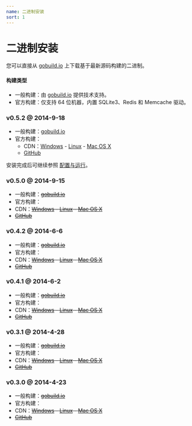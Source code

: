 ```yaml
---
name: 二进制安装
sort: 1
---
```


# 二进制安装

您可以直接从 [gobuild.io](http://gobuild.io/github.com/gogits/gogs) 上下载基于最新源码构建的二进制。

#### 构建类型

- 一般构建：由 [gobuild.io](http://gobuild.io/github.com/gogits/gogs) 提供技术支持。
- 官方构建：仅支持 64 位机器，内置 SQLite3、Redis 和 Memcache 驱动。

### v0.5.2 @ 2014-9-18

- 一般构建：[gobuild.io](http://gobuild.io/github.com/gogits/gogs?tag=tag:v0.5.2)
- 官方构建：
	- CDN：[Windows](http://gogs.dn.qbox.me/gogs_v0.5.2_windows_amd64.zip) - [Linux](http://gogs.dn.qbox.me/gogs_v0.5.2_linux_amd64.zip) - [Mac OS X](http://gogs.dn.qbox.me/gogs_v0.5.2_darwin_amd64.zip)
	- [GitHub](https://github.com/gogits/gogs/releases/tag/v0.5.2)

安装完成后可继续参照 [配置与运行](configuration_and_run.md)。

### v0.5.0 @ 2014-9-15

- 一般构建：~~[gobuild.io](http://gobuild.io/github.com/gogits/gogs?tag=tag:v0.5.0)~~
- 官方构建：
 - CDN：~~[Windows](http://gogs.dn.qbox.me/gogs_v0.5.0_windows_amd64.zip) - [Linux](http://gogs.dn.qbox.me/gogs_v0.5.0_linux_amd64.zip) - [Mac OS X](http://gogs.dn.qbox.me/gogs_v0.5.0_darwin_amd64.zip)~~
 - ~~[GitHub](https://github.com/gogits/gogs/releases/tag/v0.5.0)~~

### v0.4.2 @ 2014-6-6

- 一般构建：~~[gobuild.io](http://gobuild.io/github.com/gogits/gogs?tag=tag:v0.4.2)~~
- 官方构建：
 - CDN：~~[Windows](http://gogs.dn.qbox.me/gogs_v0.4.2_windows_amd64.zip) - [Linux](http://gogs.dn.qbox.me/gogs_v0.4.2_linux_amd64.zip) - [Mac OS X](http://gogs.dn.qbox.me/gogs_v0.4.2_darwin_amd64.zip)~~
 - ~~[GitHub](https://github.com/gogits/gogs/releases/tag/v0.4.2)~~

### v0.4.1 @ 2014-6-2

- 一般构建：~~[gobuild.io](http://gobuild.io/github.com/gogits/gogs?tag=tag:v0.4.1)~~
- 官方构建：
 - CDN：~~[Windows](http://gogs.dn.qbox.me/gogs_v0.4.1_windows_amd64.zip) - [Linux](http://gogs.dn.qbox.me/gogs_v0.4.1_linux_amd64.zip) - [Mac OS X](http://gogs.dn.qbox.me/gogs_v0.4.1_darwin_amd64.zip)~~
 - ~~[GitHub](https://github.com/gogits/gogs/releases/tag/v0.4.1)~~

### v0.3.1 @ 2014-4-28

- 一般构建：~~[gobuild.io](http://gobuild.io/github.com/gogits/gogs?tag=tag:v0.3.1)~~
- 官方构建：
 - CDN：~~[Windows](http://gogs.dn.qbox.me/gogs_v0.3.1_windows_amd64.zip) - [Linux](http://gogs.dn.qbox.me/gogs_v0.3.1_linux_amd64.zip) - [Mac OS X](http://gogs.dn.qbox.me/gogs_v0.3.1_darwin_amd64.zip)~~
 - ~~[GitHub](https://github.com/gogits/gogs/releases/tag/v0.3.1)~~

### v0.3.0 @ 2014-4-23

- 一般构建：~~[gobuild.io](http://gobuild.io/github.com/gogits/gogs?tag=tag:v0.3.0)~~
- 官方构建：
 - CDN：~~[Windows](http://gogs.dn.qbox.me/gogs_v0.3.0_windows_amd64.zip) - [Linux](http://gogs.dn.qbox.me/gogs_v0.3.0_linux_amd64.zip) - [Mac OS X](http://gogs.dn.qbox.me/gogs_v0.3.0_darwin_amd64.zip)~~
 - ~~[GitHub](https://github.com/gogits/gogs/releases/tag/v0.3.0)~~

